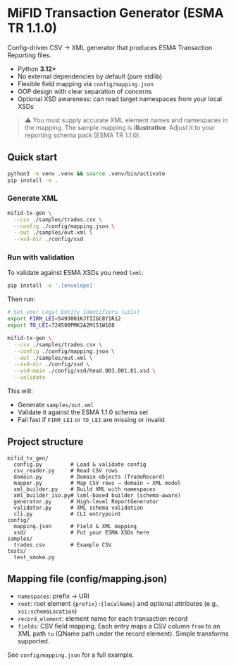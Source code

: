 # MiFID Transaction Generator (ESMA TR 1.1.0)

Config-driven CSV → XML generator that produces ESMA Transaction Reporting files.
- Python **3.12+**
- No external dependencies by default (pure stdlib)
- Flexible field mapping via `config/mapping.json`
- OOP design with clear separation of concerns
- Optional XSD awareness: can read target namespaces from your local XSDs

> ⚠️ You must supply accurate XML element names and namespaces in the mapping. The sample mapping is **illustrative**. Adjust it to your reporting schema pack (ESMA TR 1.1.0).

## Quick start

```bash
python3 -m venv .venv && source .venv/bin/activate
pip install -e .
```

### Generate XML

```bash
mifid-tx-gen \
  --csv ./samples/trades.csv \
  --config ./config/mapping.json \
  --out ./samples/out.xml \
  --xsd-dir ./config/xsd
```

### Run with validation

To validate against ESMA XSDs you need `lxml`:

```bash
pip install -e '.[envelope]'
```

Then run:

```bash
# Set your Legal Entity Identifiers (LEIs)
export FIRM_LEI=5493001KJTIIGC8Y1R12
export TO_LEI=724500PMK2A2M1S1W168

mifid-tx-gen \
  --csv ./samples/trades.csv \
  --config ./config/mapping.json \
  --out ./samples/out.xml \
  --xsd-dir ./config/xsd \
  --xsd-main ./config/xsd/head.003.001.01.xsd \
  --validate
```

This will:
- Generate `samples/out.xml`
- Validate it against the ESMA 1.1.0 schema set
- Fail fast if `FIRM_LEI` or `TO_LEI` are missing or invalid

## Project structure

```
mifid_tx_gen/
  config.py         # Load & validate config
  csv_reader.py     # Read CSV rows
  domain.py         # Domain objects (TradeRecord)
  mapper.py         # Map CSV rows → domain → XML model
  xml_builder.py    # Build XML with namespaces
  xml_builder_iso.py# lxml-based builder (schema-aware)
  generator.py      # High-level ReportGenerator
  validator.py      # XML schema validation
  cli.py            # CLI entrypoint
config/
  mapping.json      # Field & XML mapping
  xsd/              # Put your ESMA XSDs here
samples/
  trades.csv        # Example CSV
tests/
  test_smoke.py
```

## Mapping file (config/mapping.json)

- `namespaces`: prefix → URI
- `root`: root element `{prefix}:{localName}` and optional attributes (e.g., `xsi:schemaLocation`)
- `record_element`: element name for each transaction record
- `fields`: CSV field mapping. Each entry maps a CSV column `from` to an XML path `to` (QName path under the record element). Simple transforms supported.

See `config/mapping.json` for a full example.
